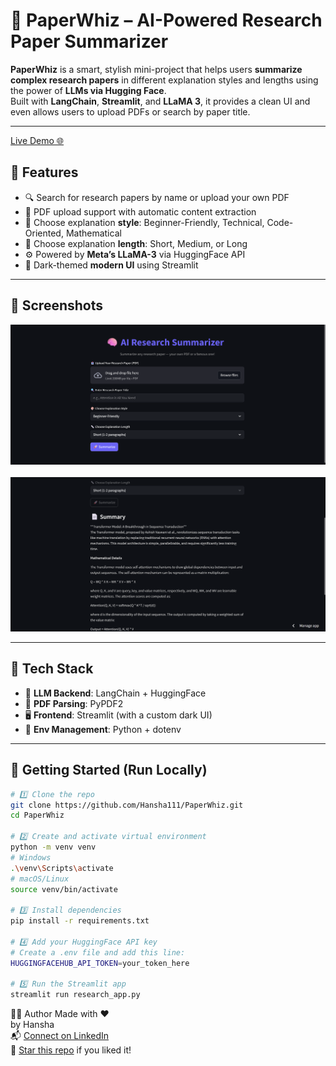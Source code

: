 # 🔮 PaperWhiz – AI-Powered Research Paper Summarizer

**PaperWhiz** is a smart, stylish mini-project that helps users **summarize complex research papers** in different explanation styles and lengths using the power of **LLMs via Hugging Face**.  
Built with **LangChain**, **Streamlit**, and **LLaMA 3**, it provides a clean UI and even allows users to upload PDFs or search by paper title.

---

[Live Demo 🌐](https://paperwhiz-ai.streamlit.app/)

## 🌟 Features

- 🔍 Search for research papers by name or upload your own PDF
- 📄 PDF upload support with automatic content extraction
- 🎨 Choose explanation **style**: Beginner-Friendly, Technical, Code-Oriented, Mathematical
- 📏 Choose explanation **length**: Short, Medium, or Long
- ⚙️ Powered by **Meta’s LLaMA-3** via HuggingFace API
- 🌙 Dark-themed **modern UI** using Streamlit

---

## 📸 Screenshots

<p align="center">
  <img src="paperwhiz_ss11.png" alt="Main UI" width="700"/>
  <br><br>
  <img src="paperwhiz_ss1.png" alt="Summary Output" width="700"/>
</p>

---

## 🧪 Tech Stack

- 🧠 **LLM Backend**: LangChain + HuggingFace
- 🧾 **PDF Parsing**: PyPDF2
- 🖥 **Frontend**: Streamlit (with a custom dark UI)
- 🔐 **Env Management**: Python + dotenv

---

## 🚀 Getting Started (Run Locally)

```bash
# 1️⃣ Clone the repo
git clone https://github.com/Hansha111/PaperWhiz.git
cd PaperWhiz

# 2️⃣ Create and activate virtual environment
python -m venv venv
# Windows
.\venv\Scripts\activate
# macOS/Linux
source venv/bin/activate

# 3️⃣ Install dependencies
pip install -r requirements.txt

# 4️⃣ Add your HuggingFace API key
# Create a .env file and add this line:
HUGGINGFACEHUB_API_TOKEN=your_token_here

# 5️⃣ Run the Streamlit app
streamlit run research_app.py
```

👩‍💻 Author Made with ❤️ <br>
by Hansha
<br>
📬 [Connect on LinkedIn](https://www.linkedin.com/in/hansha-rathod-34883a251/) &nbsp;&nbsp;&nbsp;
<br>
🌟 [Star this repo](https://github.com/Hansha111/PaperWhiz) if you liked it!
